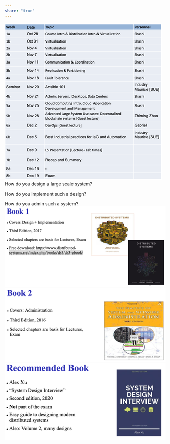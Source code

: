 ```yaml
---
share: "true"
---
```

  
![image.png](../image.png)  
How do you design a large scale system?  
  
How do you implement such a design?  
  
How do you admin such a system?  
![image (1).png](../image%20(1).png)![image (2).png](../image%20(2).png)![image (3).png](../image%20(3).png)